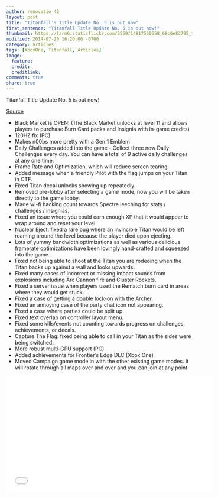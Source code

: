 ```yaml
---
author: renovatio_42
layout: post
title: "Titanfall's Title Update No. 5 is out now"
first_sentence: "Titanfall Title Update No. 5 is out now!"
thumbnail: https://farm6.staticflickr.com/5559/14817550558_68c6e83795_t.jpg
modified: 2014-07-29 16:20:00 -0700
category: articles
tags: [XboxOne, Titanfall, Articles]
image:
  feature: 
  credit: 
  creditlink: 
comments: true
share: true
---
```





Titanfall Title Update No. 5 is out now!

[Source](http://www.titanfall.com/game-update-five?sf29094397=1)

* Black Market is OPEN! (The Black Market unlocks at level 11 and allows players to purchase Burn Card packs and Insignia with in-game credits)
* 120HZ fix (PC)
* Makes n00bs more pretty with a Gen 1 Emblem
* Daily Challenges added into the game -  Collect three new Daily Challenges every day. You can have a total of 9 active daily challenges at any one time.
* Frame Rate and Optimization, which will reduce screen tearing
* Added message when a friendly Pilot with the flag jumps on your Titan in CTF.
* Fixed Titan decal unlocks showing up repeatedly.
* Removed pre-lobby after selecting a game mode, now you will be taken directly to the game lobby.
* Made wi-fi hacking count towards Spectre leeching for stats / challenges / insignias.
* Fixed an issue where you could earn enough XP that it would appear to wrap around and reset your level.
* Nuclear Eject: fixed a rare bug where an invincible Titan would be left roaming around the level because the player died upon ejecting.
* Lots of yummy bandwidth optimizations as well as various delicious framerate optimizations have been lovingly hand-crafted and squeezed into the game.
* Fixed not being able to shoot at the Titan you are rodeoing when the Titan backs up against a wall and looks upwards.
* Fixed many cases of incorrect or missing impact sounds from explosions including Arc Cannon fire and Cluster Rockets.
* Fixed a server issue when players used the Rematch burn card in areas where they would get stuck.
* Fixed a case of getting a double lock-on with the Archer.
* Fixed an annoying case of the party chat icon not appearing.
* Fixed a case where parties could be split up.
* Fixed text overlap on controller layout menu.
* Fixed some kills/events not counting towards progress on challenges, achievements, or decals.
* Capture The Flag: fixed being able to call in your Titan as the sides were being switched.
* More robust multi-GPU support (PC)
* Added achievements for Frontier’s Edge DLC (Xbox One)
* Moved Campaign game mode in with the other existing game modes. It will rotate through all maps over and over and you can join at any point.

<iframe width="560" height="315" src="//www.youtube.com/embed/b3zNj9h6yZw" frameborder="0" allowfullscreen></iframe>

<script type="text/javascript" src="http://wms-na.amazon-adsystem.com/20070822/US/js/link-enhancer-common.js?tag=dadgam-20&linkId=DDHN7VZYN7WGTFGG">
</script>
<noscript>
    <img src="http://wms-na.amazon-adsystem.com/20070822/US/img/noscript.gif?tag=dadgam-20&linkId=DDHN7VZYN7WGTFGG" alt="" />
</noscript>